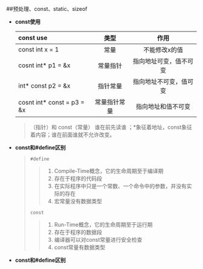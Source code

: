 ##预处理、const、static、sizeof
* **const使用**	
	
	|const use                  |     类型    |     作用   |
	|:------------------------- | :---------:|:-------------:|
	|const int  x = 1           | 常量        | 不能修改x的值|
	|cosnt int* p1 = &x         | 常量指针    | 指向地址可变，值不可变|
	|int* const p2 = &x         | 指针常量    | 指向地址不可变，值可变|
	|cosnt int* const = p3 = &x | 常量指针常量 | 指向地址和值不可变|

	>（指针）和 const（常量） 谁在前先读谁 ；*象征着地址，const象征着内容；谁在前面谁就不允许改变。

* **const和#define区别**
	
	>  `#define`
	> > 1. Compile-Time概念，它的生命周期至于编译期
	> > 2. 存在于程序的代码段
	> > 3. 在实际程序中只是一个常数、一个命令中的参数，并没有实际的存在
	> > 4. 宏常量没有数据类型
	>
	>  `const`
	> > 1. Run-Time概念，它的生命周期至于运行期
	> > 2. 存在于程序的数据段
	> > 3. 编译器可以对const常量进行安全检查
	> > 4. const常量有数据类型
* **const和#define区别**
